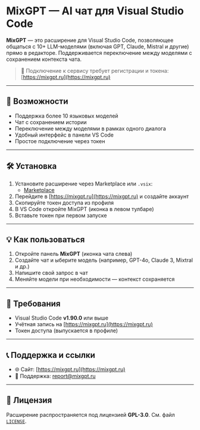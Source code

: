 # MixGPT — AI чат для Visual Studio Code

**MixGPT** — это расширение для Visual Studio Code, позволяющее общаться с 10+ LLM-моделями (включая GPT, Claude, Mistral и другие) прямо в редакторе. Поддерживается переключение между моделями с сохранением контекста чата.

> 🔐 Подключение к сервису требует регистрации и токена: [https://mixgpt.ru](https://mixgpt.ru)

---

## 🚀 Возможности

- Поддержка более 10 языковых моделей
- Чат с сохранением истории
- Переключение между моделями в рамках одного диалога
- Удобный интерфейс в панели VS Code
- Простое подключение через токен

---

## 🛠 Установка

1. Установите расширение через Marketplace или `.vsix`:
   - [Marketplace](https://marketplace.visualstudio.com/items?itemName=MixGPT.mixgpt)
2. Перейдите в [https://mixgpt.ru](https://mixgpt.ru) и создайте аккаунт
3. Скопируйте токен доступа из профиля
4. В VS Code откройте MixGPT (иконка в левом тулбаре)
5. Вставьте токен при первом запуске

---

## 💡 Как пользоваться

1. Откройте панель **MixGPT** (иконка чата слева)
2. Создайте чат и ыберите модель (например, GPT-4o, Claude 3, Mixtral и др.)
3. Напишите свой запрос в чат
4. Меняйте модели при необходимости — контекст сохраняется

---

## 📌 Требования

- Visual Studio Code **v1.90.0** или выше
- Учётная запись на [https://mixgpt.ru](https://mixgpt.ru)
- Токен доступа (выпускается в профиле)

---

## 📞 Поддержка и ссылки

- 🌐 Сайт: [https://mixgpt.ru](https://mixgpt.ru)
- 📧 Поддержка: report@mixgpt.ru

---

## 📝 Лицензия

Расширение распространяется под лицензией **GPL-3.0**. См. файл [`LICENSE`](./LICENSE).